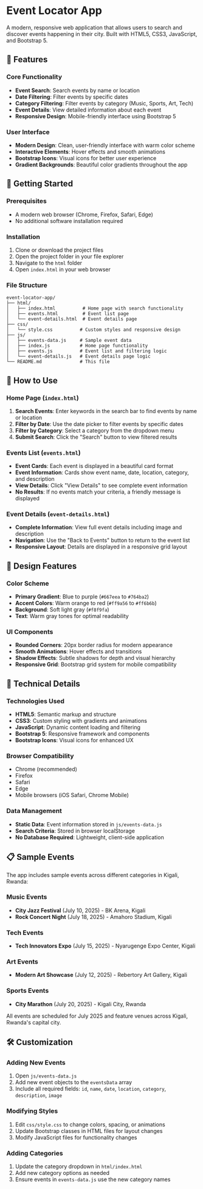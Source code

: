 # Event Locator App

A modern, responsive web application that allows users to search and discover events happening in their city. Built with HTML5, CSS3, JavaScript, and Bootstrap 5.

## 🎯 Features

### Core Functionality
- **Event Search**: Search events by name or location
- **Date Filtering**: Filter events by specific dates
- **Category Filtering**: Filter events by category (Music, Sports, Art, Tech)
- **Event Details**: View detailed information about each event
- **Responsive Design**: Mobile-friendly interface using Bootstrap 5

### User Interface
- **Modern Design**: Clean, user-friendly interface with warm color scheme
- **Interactive Elements**: Hover effects and smooth animations
- **Bootstrap Icons**: Visual icons for better user experience
- **Gradient Backgrounds**: Beautiful color gradients throughout the app

## 🚀 Getting Started

### Prerequisites
- A modern web browser (Chrome, Firefox, Safari, Edge)
- No additional software installation required

### Installation
1. Clone or download the project files
2. Open the project folder in your file explorer
3. Navigate to the `html` folder
4. Open `index.html` in your web browser

### File Structure
```
event-locator-app/
├── html/
│   ├── index.html          # Home page with search functionality
│   ├── events.html         # Event list page
│   └── event-details.html  # Event details page
├── css/
│   └── style.css          # Custom styles and responsive design
├── js/
│   ├── events-data.js     # Sample event data
│   ├── index.js           # Home page functionality
│   ├── events.js          # Event list and filtering logic
│   └── event-details.js   # Event details page logic
└── README.md              # This file
```

## 📱 How to Use

### Home Page (`index.html`)
1. **Search Events**: Enter keywords in the search bar to find events by name or location
2. **Filter by Date**: Use the date picker to filter events by specific dates
3. **Filter by Category**: Select a category from the dropdown menu
4. **Submit Search**: Click the "Search" button to view filtered results

### Events List (`events.html`)
- **Event Cards**: Each event is displayed in a beautiful card format
- **Event Information**: Cards show event name, date, location, category, and description
- **View Details**: Click "View Details" to see complete event information
- **No Results**: If no events match your criteria, a friendly message is displayed

### Event Details (`event-details.html`)
- **Complete Information**: View full event details including image and description
- **Navigation**: Use the "Back to Events" button to return to the event list
- **Responsive Layout**: Details are displayed in a responsive grid layout

## 🎨 Design Features

### Color Scheme
- **Primary Gradient**: Blue to purple (`#667eea` to `#764ba2`)
- **Accent Colors**: Warm orange to red (`#ff9a56` to `#ff6b6b`)
- **Background**: Soft light gray (`#f8f9fa`)
- **Text**: Warm gray tones for optimal readability

### UI Components
- **Rounded Corners**: 20px border radius for modern appearance
- **Smooth Animations**: Hover effects and transitions
- **Shadow Effects**: Subtle shadows for depth and visual hierarchy
- **Responsive Grid**: Bootstrap grid system for mobile compatibility

## 🔧 Technical Details

### Technologies Used
- **HTML5**: Semantic markup and structure
- **CSS3**: Custom styling with gradients and animations
- **JavaScript**: Dynamic content loading and filtering
- **Bootstrap 5**: Responsive framework and components
- **Bootstrap Icons**: Visual icons for enhanced UX

### Browser Compatibility
- Chrome (recommended)
- Firefox
- Safari
- Edge
- Mobile browsers (iOS Safari, Chrome Mobile)

### Data Management
- **Static Data**: Event information stored in `js/events-data.js`
- **Search Criteria**: Stored in browser localStorage
- **No Database Required**: Lightweight, client-side application

## 📋 Sample Events

The app includes sample events across different categories in Kigali, Rwanda:

### Music Events
- **City Jazz Festival** (July 10, 2025) - BK Arena, Kigali
- **Rock Concert Night** (July 18, 2025) - Amahoro Stadium, Kigali

### Tech Events
- **Tech Innovators Expo** (July 15, 2025) - Nyarugenge Expo Center, Kigali

### Art Events
- **Modern Art Showcase** (July 12, 2025) - Rebertory Art Gallery, Kigali

### Sports Events
- **City Marathon** (July 20, 2025) - Kigali City, Rwanda

All events are scheduled for July 2025 and feature venues across Kigali, Rwanda's capital city.

## 🛠️ Customization

### Adding New Events
1. Open `js/events-data.js`
2. Add new event objects to the `eventsData` array
3. Include all required fields: `id`, `name`, `date`, `location`, `category`, `description`, `image`

### Modifying Styles
1. Edit `css/style.css` to change colors, spacing, or animations
2. Update Bootstrap classes in HTML files for layout changes
3. Modify JavaScript files for functionality changes

### Adding Categories
1. Update the category dropdown in `html/index.html`
2. Add new category options as needed
3. Ensure events in `events-data.js` use the new category names

